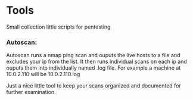 # Tools
Small collection little scripts for pentesting

### Autoscan:

Autoscan runs a nmap ping scan and ouputs the live hosts to a file and excludes your ip from the list. It then runs individual scans on each ip and ouputs them into individually named .log file. For example a machine at 10.0.2.110 will be 10.0.2.110.log

Just a nice little tool to keep your scans organized and documented for further examination.

